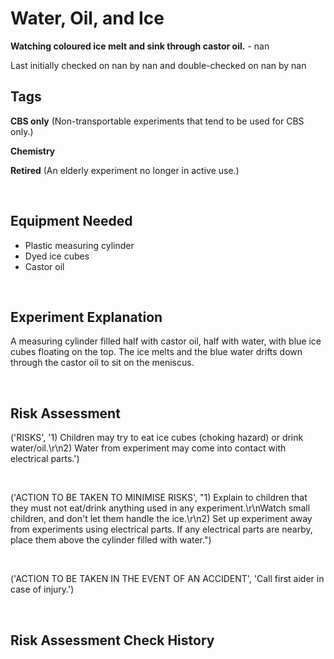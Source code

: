 # Water, Oil, and Ice

**Watching coloured ice melt and sink through castor oil.** - nan

Last initially checked on nan by nan and double-checked on nan by nan

## Tags
<!--- Start Tags (DO NOT REMOVE THIS COMMENT) --->

**CBS only** (Non-transportable experiments that tend to be used for CBS only.)

**Chemistry**

**Retired** (An elderly experiment no longer in active use.)
<!--- End Tags (DO NOT REMOVE THIS COMMENT) --->

<br/>

## Equipment Needed 
- Plastic measuring cylinder
- Dyed ice cubes
- Castor oil

<br/>

## Experiment Explanation 

A measuring cylinder filled half with castor oil, half with water, with blue ice cubes floating on the top. The ice melts and the blue water drifts down through the castor oil to sit on
the meniscus. 

<br/>

## Risk Assessment

('RISKS', '1) Children may try to eat ice cubes (choking hazard) or drink water/oil.\r\n2) Water from experiment may come into contact with electrical parts.')

<br/>

('ACTION TO BE TAKEN TO MINIMISE RISKS', "1) Explain to children that they must not eat/drink anything used in any experiment.\r\nWatch small children, and don't let them handle the ice.\r\n2) Set up experiment away from experiments using electrical parts. If any electrical parts are nearby, place them above the cylinder filled with water.")

<br/>

('ACTION TO BE TAKEN IN THE EVENT OF AN ACCIDENT', 'Call first aider in case of injury.')

<br/>

## Risk Assessment Check History 

